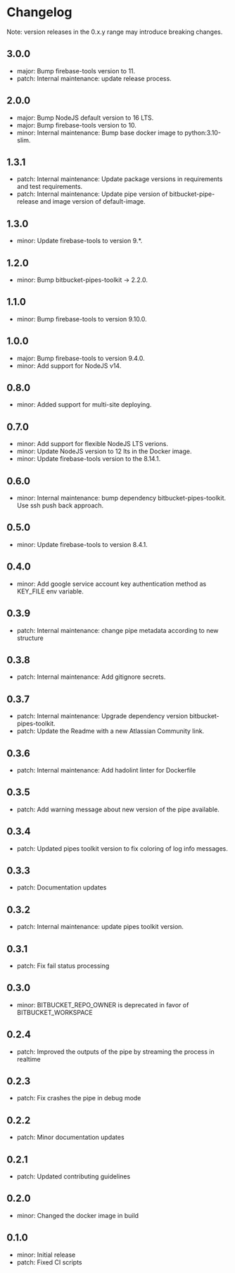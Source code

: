 # Changelog
Note: version releases in the 0.x.y range may introduce breaking changes.

## 3.0.0

- major: Bump firebase-tools version to 11.
- patch: Internal maintenance: update release process.

## 2.0.0

- major: Bump NodeJS default version to 16 LTS.
- major: Bump firebase-tools version to 10.
- minor: Internal maintenance: Bump base docker image to python:3.10-slim.

## 1.3.1

- patch: Internal maintenance: Update package versions in requirements and test requirements.
- patch: Internal maintenance: Update pipe version of bitbucket-pipe-release and image version of default-image.

## 1.3.0

- minor: Update firebase-tools to version 9.*.

## 1.2.0

- minor: Bump bitbucket-pipes-toolkit -> 2.2.0.

## 1.1.0

- minor: Bump firebase-tools to version 9.10.0.

## 1.0.0

- major: Bump firebase-tools to version 9.4.0.
- minor: Add support for NodeJS v14.

## 0.8.0

- minor: Added support for multi-site deploying.

## 0.7.0

- minor: Add support for flexible NodeJS LTS verions.
- minor: Update NodeJS version to 12 lts in the Docker image.
- minor: Update firebase-tools version to the 8.14.1.

## 0.6.0

- minor: Internal maintenance: bump dependency bitbucket-pipes-toolkit. Use ssh push back approach.

## 0.5.0

- minor: Update firebase-tools to version 8.4.1.

## 0.4.0

- minor: Add google service account key authentication method as KEY_FILE env variable.

## 0.3.9

- patch: Internal maintenance: change pipe metadata according to new structure

## 0.3.8

- patch: Internal maintenance: Add gitignore secrets.

## 0.3.7

- patch: Internal maintenance: Upgrade dependency version bitbucket-pipes-toolkit.
- patch: Update the Readme with a new Atlassian Community link.

## 0.3.6

- patch: Internal maintenance: Add hadolint linter for Dockerfile

## 0.3.5

- patch: Add warning message about new version of the pipe available.

## 0.3.4

- patch: Updated pipes toolkit version to fix coloring of log info messages.

## 0.3.3

- patch: Documentation updates

## 0.3.2

- patch: Internal maintenance: update pipes toolkit version.

## 0.3.1

- patch: Fix fail status processing

## 0.3.0

- minor: BITBUCKET_REPO_OWNER is deprecated in favor of BITBUCKET_WORKSPACE

## 0.2.4

- patch: Improved the outputs of the pipe by streaming the process in realtime

## 0.2.3

- patch: Fix crashes the pipe in debug mode

## 0.2.2

- patch: Minor documentation updates

## 0.2.1

- patch: Updated contributing guidelines

## 0.2.0

- minor: Changed the docker image in build

## 0.1.0

- minor: Initial release
- patch: Fixed CI scripts
